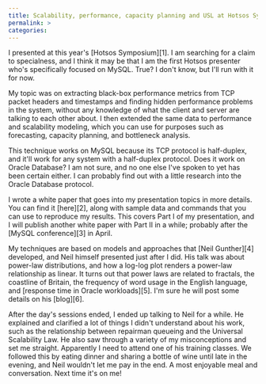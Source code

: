 ```yaml
---
title: Scalability, performance, capacity planning and USL at Hotsos Symposium
permalink: >
categories:
---
```

I presented at this year's [Hotsos Symposium][1]. I am searching for a claim to specialness, and I think it may be that I am the first Hotsos presenter who's specifically focused on MySQL. True? I don't know, but I'll run with it for now.

My topic was on extracting black-box performance metrics from TCP packet headers and timestamps and finding hidden performance problems in the system, without any knowledge of what the client and server are talking to each other about. I then extended the same data to performance and scalability modeling, which you can use for purposes such as forecasting, capacity planning, and bottleneck analysis.

This technique works on MySQL because its TCP protocol is half-duplex, and it'll work for any system with a half-duplex protocol. Does it work on Oracle Database? I am not sure, and no one else I've spoken to yet has been certain either. I can probably find out with a little research into the Oracle Database protocol.

I wrote a white paper that goes into my presentation topics in more details. You can find it [here][2], along with sample data and commands that you can use to reproduce my results. This covers Part I of my presentation, and I will publish another white paper with Part II in a while; probably after the [MySQL conference][3] in April.

My techniques are based on models and approaches that [Neil Gunther][4] developed, and Neil himself presented just after I did. His talk was about power-law distributions, and how a log-log plot renders a power-law relationship as linear. It turns out that power laws are related to fractals, the coastline of Britain, the frequency of word usage in the English language, and [response time in Oracle workloads][5]. I'm sure he will post some details on his [blog][6].

After the day's sessions ended, I ended up talking to Neil for a while. He explained and clarified a lot of things I didn't understand about his work, such as the relationship between repairman queueing and the Universal Scalability Law. He also saw through a variety of my misconceptions and set me straight. Apparently I need to attend one of his training classes. We followed this by eating dinner and sharing a bottle of wine until late in the evening, and Neil wouldn't let me pay in the end. A most enjoyable meal and conversation. Next time it's on me!

